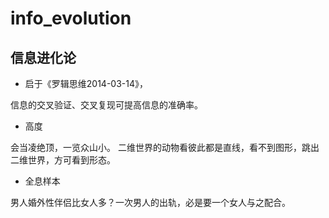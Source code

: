 # info_evolution

## 信息进化论

  * 启于《罗辑思维2014-03-14》，

  信息的交叉验证、交叉复现可提高信息的准确率。

  * 高度

  会当凌绝顶，一览众山小。
  二维世界的动物看彼此都是直线，看不到图形，跳出二维世界，方可看到形态。

  * 全息样本

  男人婚外性伴侣比女人多？一次男人的出轨，必是要一个女人与之配合。

